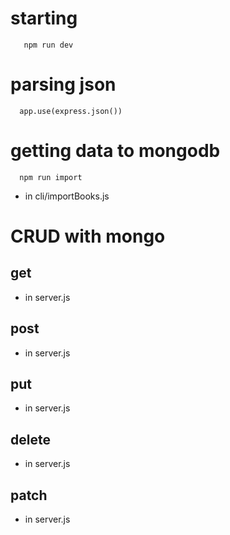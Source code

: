 # starting

       npm run dev

# parsing json

      app.use(express.json())

# getting data to mongodb

      npm run import

- in cli/importBooks.js

# CRUD with mongo

## get

- in server.js

## post

- in server.js

## put

- in server.js

## delete

- in server.js

## patch

- in server.js
